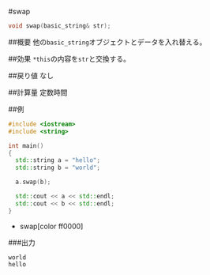#swap
```cpp
void swap(basic_string& str);
```

##概要
他の`basic_string`オブジェクトとデータを入れ替える。


##効果
`*this`の内容を`str`と交換する。


##戻り値
なし


##計算量
定数時間


##例
```cpp
#include <iostream>
#include <string>

int main()
{
  std::string a = "hello";
  std::string b = "world";

  a.swap(b);

  std::cout << a << std::endl;
  std::cout << b << std::endl;
}
```
* swap[color ff0000]

###出力
```
world
hello
```


